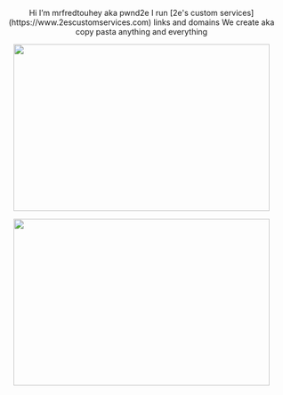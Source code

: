 <p align="center"> Hi I’m mrfredtouhey aka pwnd2e 
I run [2e's custom services](https://www.2escustomservices.com) links and domains 
We create aka copy pasta  anything and everything









<p align="center">
  <img width="460" height="300" src="https://user-images.githubusercontent.com/30393829/135623204-b436ed81-0119-4610-867c-3122dc8f3851.jpg">
</p>
<p align="center">
  <img width="460" height="300" src="https://user-images.githubusercontent.com/104146035/194730431-75dcabef-6139-41d2-bccf-7ac9c814c9d1.gif">
</p>
